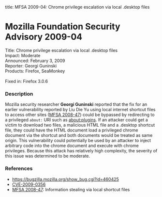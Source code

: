title: MFSA 2009-04: Chrome privilege escalation via local .desktop files

<h1>Mozilla Foundation Security Advisory 2009-04</h1>

<p>
<span class="label">Title:</span>      Chrome privilege escalation via local .desktop files<br/>
<span class="label">Impact:</span>     Moderate<br/>
<span class="label">Announced:</span>  February 3, 2009<br/>
<span class="label">Reporter:</span>   Georgi Guninski<br/>
<span class="label">Products:</span>   Firefox, SeaMonkey<br/>
<br/>
<span class="label">Fixed in:</span>   Firefox 3.0.6<br/>
</p>


<h3>Description</h3>

<p>Mozilla security researcher <strong>Georgi Guninski</strong> reported
that the fix for an earlier vulnerability reported by Liu Die Yu using local
internet shortcut files to access other sites
(<a href="../2008/mfsa2008-47.html">MFSA 2008-47</a>) could be bypassed
by redirecting to a privileged <code>about:</code> URI such as
<a href="about:plugins">about:plugins</a>.
If an attacker could get a victim to
download two files, a malicious HTML file and a .desktop shortcut
file, they could have the HTML document load a privileged chrome document
via the shortcut and both documents would be treated as same origin.
This vulnerability could potentially be used by an attacker to inject
arbitrary code into the chrome document and execute with chrome
privileges.  Because this attack has relatively high complexity, the
severity of this issue was determined to be moderate.</p>

<h3>References</h3>

<ul>
  <li><a href="https://bugzilla.mozilla.org/show_bug.cgi?id=460425">https://bugzilla.mozilla.org/show_bug.cgi?id=460425</a></li>
  <li><a class="ex-ref" href="http://cve.mitre.org/cgi-bin/cvename.cgi?name=CVE-2009-0356">CVE-2009-0356</a></li>
  <li><a href="../2008/mfsa2008-47.html">MFSA 2008-47</a>: Information stealing via local shortcut files</li>
</ul>



